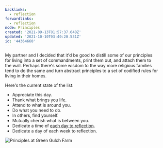 ```yaml
---
backlinks:
  - reflection
forwardlinks:
  - reflection
node: Principles
created: '2021-09-13T01:57:37.648Z'
updated: '2021-10-10T03:40:20.531Z'
id: '44364660'
---
```

My partner and I decided that it'd be good to distill some of our principles for living into a set of commandments, print them out, and attach them to the wall. Perhaps there's some wisdom to the way more religious families tend to do the same and turn abstract principles to a set of codified rules for living in their homes. 

Here's the current state of the list: 

- Appreciate this day.
- Thank what brings you life.
- Attend to what is around you.
- Do what you need to do.
- In others, find yourself.
- Mutually cherish what is between you.
- Dedicate a time of [each day to reflection](reflection.md). 
- Dedicate a day of each week to reflection. 

![](images/principles/utOjlKjmVT.webp "Principles at Green Gulch Farm")
